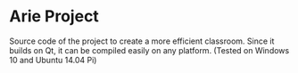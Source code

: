 # Arie Project

Source code of the project to create a more efficient classroom.
Since it builds on Qt, it can be compiled easily on any platform. (Tested on Windows 10 and Ubuntu 14.04 Pi)
